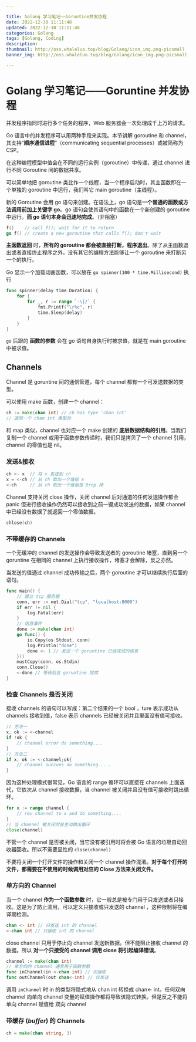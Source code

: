 ```yaml
---

title: Golang 学习笔记——Goruntine并发协程
date: 2022-12-30 11:11:48
updated: 2022-12-30 11:11:48
categories: Golang
tags: [Golang, Coding]
description:
thumbnail: http://oss.whaleluo.top/blog/Golang/icon_img.png-picsmall
banner_img: http://oss.whaleluo.top/blog/Golang/icon_img.png-picsmall

---
```


# Golang 学习笔记——Goruntine 并发协程

并发程序指同时进行多个任务的程序，Web 服务器会一次处理成千上万的请求。

Go 语言中的并发程序可以用两种手段来实现。本节讲解 goroutine 和 channel，其支持“**顺序通信进程**”（communicating sequential processes）或被简称为 CSP。

在这种编程模型中值会在不同的运行实例（goroutine）中传递，通过 channel 进行不同 Goroutine 间的数据共享。

可以简单地把 goroutine 类比作一个线程，当一个程序启动时，其主函数即在一个单独的 goroutine 中运行，我们叫它 main goroutine（主线程）。

新的 Goroutine 会用 go 语句来创建。在语法上，go 语句是**一个普通的函数或方法调用前加上关键字 go**。go 语句会使其语句中的函数在一个新创建的 goroutine 中运行。**而 go 语句本身会迅速地完成**。（非阻塞）

```go
f()    // call f(); wait for it to return
go f() // create a new goroutine that calls f(); don't wait
```

**主函数返回** 时，**所有的 goroutine 都会被直接打断，程序退出**。除了从主函数退出或者直接终止程序之外，没有其它的编程方法能够让一个 goroutine 来打断另一个的执行。

Go 显示一个加载动画函数，可以放在 `go spinner(100 * time.Millisecond)` 执行

```go
func spinner(delay time.Duration) {
    for {
        for _, r := range `-\|/` {
            fmt.Printf("\r%c", r)
            time.Sleep(delay)
        }
    }
}
```

`go` 后跟的 **函数的参数** 会在 go 语句自身执行时被求值，就是在 main goroutine 中被求值。

## Channels

Channel 是 goruntine 间的通信管道，每个 channel 都有一个可发送数据的类型。

可以使用 make 函数，创建一个 channel：

```go
ch := make(chan int) // ch has type 'chan int'
// 返回一个 chan int 类型的
```

和 map 类似，channel 也对应一个 make 创建的 **底层数据结构的引用**。当我们复制一个 channel 或用于函数参数传递时，我们只是拷贝了一个 channel 引用，channel 的零值也是 nil。

### 发送&接收

```go
ch <- x  // 将 x 发送到 ch
x = <-ch // 从 ch 取出一个值给 x
<-ch     // 从 ch 取出一个值但是 Drop 掉
```

Channel 支持关闭 close 操作，关闭 channel 后对通道的任何发送操作都会 panic 但进行接收操作仍然可以接收到之前一键成功发送的数据，如果 channel 中已经没有数据了就返回一个零值数据。

```go
chlose(ch)
```

### 不带缓存的 Channels

一个无缓冲的 channel 的发送操作会导致发送者的 goroutine 堵塞，直到另一个 goruntine 在相同的 channel 上执行接收操作，堵塞才会解除，反之亦然。

当发送的值通过 channel 成功传输之后，两个 goroutine 才可以继续执行后面的语句。

```go
func main() {
    // 建立 tcp 服务器
    conn, err := net.Dial("tcp", "localhost:8000")
    if err != nil {
        log.Fatal(err)
    }
    // 信息事件
    done := make(chan int)
    go func() {
        io.Copy(os.Stdout, conn)
        log.Println("done")
        done <- 1 // 发送一个 goruntine 已经完成的信息
    }()
    mustCopy(conn, os.Stdin)
    conn.Close()
    <-done // 等待后台 goruntine 完成
}
```

### 检查 Channels 是否关闭

接收 channels 的语句可以写成：第二个结果的一个 bool ，ture 表示成功从 channels 接收到值，false 表示 channels 已经被关闭并且里面没有值可接收。

```go
// 方法一
x, ok := <-channel
if !ok {
    // channel error do something....
}
// 方法二
if x, ok := <-channel;ok{
    // channel succues do something.....
}
```

因为这种处理模式很常见，Go 语言的 range 循环可以直接在 channels 上面迭代，它依次从 channel 接收数据，当 channel 被关闭并且没有值可接收时跳出循环。

```go
for x := range channel {
    // rev channel to x and do something....
}
// 当 channel 被关闭时会主动跳出循环
close(channel)
```

不管一个 channel 是否被关闭，当它没有被引用时将会被 Go 语言的垃圾自动回收器回收。所以不需要显性的 `close(channel)`

不要将关闭一个打开文件的操作和关闭一个 channel 操作混淆。**对于每个打开的文件，都需要在不使用的时候调用对应的 Close 方法来关闭文件。**

### 单方向的 Channel

当一个 channel **作为一个函数参数** 时，它一般总是被专门用于只发送或者只接收。这是为了防止滥用，可以定义只接收或只发送的 channel ，这种限制将在编译期检测。

```go
chan <- int // 只发送 int 的 channel
<-chan int // 只接收 int 的 channel
```

close channel 只用于停止向 channel 发送新数据。但不能阻止接收 channel 的数据。所以 **对一个只接受的 channel 调用 close 将引起编译错误**。

```go
channel := make(chan int)
// 单方向的 channel 通常用于函数参数
func inChannel(in <-chan int) // 仅接收
func outChannel(out chan<-int) // 仅发送
```

调用 `inChannel` 时 in 的类型将隐式地从 chan int 转换成 chan<- int。任何双向 channel 向单向 channel 变量的赋值操作都将导致该隐式转换。但是反之不能将单向 channel 赋值给 双向 channel

### 带缓存 (*buffer*) 的 Channels

```go
ch = make(chan string, 3)
```
